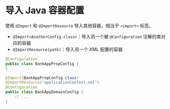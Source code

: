 # 导入 Java 容器配置

使用 `@Import` 和 `@ImportResource` 导入其他容器，相当于 `<import>` 标签。

* `@Import<AnotherConfig.class>`：导入另一个被 `@Configuration` 注解的类对应的容器
* `@ImportResource(path)`：导入另一个 XML 配置的容器

```java
@Configuration
public class BankAppPropConfig {
}

@Import(BankAppPropConfig.class)
@ImportResource("applicationContext.xml")
@Configuration
public class BankAppDomainConfig {
    // ...
}
```

‍
